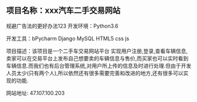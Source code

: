 ##  项目名称：xxx汽车二手交易网站
  规避广告法的更好办法123
  开发环境：Python3.6

  开发工具：bPycharm  Django  MySQL  HTML5  css  js

  项目描述：该项目是一个二手车交易网站平台 实现用户注册,登录,查看车辆信息,卖家可以在交易平台上发布自己想要卖的车辆信息与售价,而买家也可以实时看到车辆信息.而我们也有后台管理系统,对用户所上传的信息及时进行处理.但由于开发人员太少(只有两个人),所以依然还有很多需要完善和改进的地方,还有很多可以实现的功能.

 网站地址: 47.107.100.203
